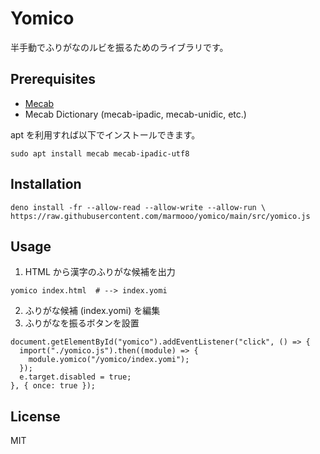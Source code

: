 # Yomico

半手動でふりがなのルビを振るためのライブラリです。

## Prerequisites

- [Mecab](https://taku910.github.io/mecab/)
- Mecab Dictionary (mecab-ipadic, mecab-unidic, etc.)

apt を利用すれば以下でインストールできます。

```
sudo apt install mecab mecab-ipadic-utf8
```


## Installation

```
deno install -fr --allow-read --allow-write --allow-run \
https://raw.githubusercontent.com/marmooo/yomico/main/src/yomico.js
```

## Usage

1. HTML から漢字のふりがな候補を出力

```
yomico index.html  # --> index.yomi
```

2. ふりがな候補 (index.yomi) を編集
3. ふりがなを振るボタンを設置

```
document.getElementById("yomico").addEventListener("click", () => {
  import("./yomico.js").then((module) => {
    module.yomico("/yomico/index.yomi");
  });
  e.target.disabled = true;
}, { once: true });
```

## License

MIT
